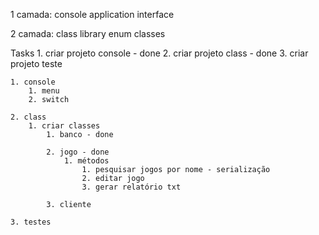 1 camada: console application
	interface

2 camada: class library
	enum
	classes

Tasks
	1. criar projeto console - done
	2. criar projeto class - done
	3. criar projeto teste 

	1. console
		1. menu
		2. switch

	2. class
		1. criar classes
			1. banco - done

			2. jogo - done
				1. métodos
					1. pesquisar jogos por nome - serialização
					2. editar jogo
					3. gerar relatório txt

			3. cliente

	3. testes